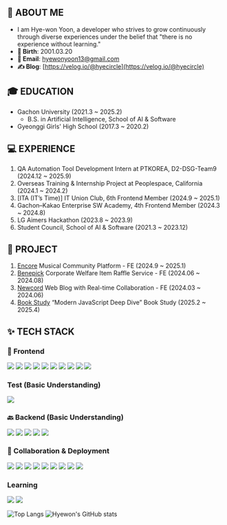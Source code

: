 ## 🦥 ABOUT ME
- I am Hye-won Yoon, a developer who strives to grow continuously through diverse experiences under the belief that "there is no experience without learning."
- **🎂 Birth**: 2001.03.20
- **📧 Email**: hyewonyoon13@gmail.com
- **✍️ Blog**: [https://velog.io/@hyecircle](https://velog.io/@hyecircle)

## 🎓 EDUCATION
- Gachon University (2021.3 ~ 2025.2)
  - B.S. in Artificial Intelligence, School of AI & Software
- Gyeonggi Girls' High School (2017.3 ~ 2020.2)

## 💻 EXPERIENCE
1. QA Automation Tool Development Intern at PTKOREA, D2-DSG-Team9 (2024.12 ~ 2025.9)
2. Overseas Training & Internship Project at Peoplespace, California (2024.1 ~ 2024.2)
3. [ITA (IT’s Time)] IT Union Club, 6th Frontend Member (2024.9 ~ 2025.1)
4. Gachon–Kakao Enterprise SW Academy, 4th Frontend Member (2024.3 ~ 2024.8)
5. LG Aimers Hackathon (2023.8 ~ 2023.9)
6. Student Council, School of AI & Software (2021.3 ~ 2023.12)

## 📁 PROJECT
1. [Encore](https://github.com/TEAM-Encore) Musical Community Platform - FE (2024.9 ~ 2025.1)
2. [Benepick](https://github.com/KEA-8PI) Corporate Welfare Item Raffle Service - FE (2024.06 ~ 2024.08)
3. [Newcord](https://github.com/KEA-Kovengers) Web Blog with Real-time Collaboration - FE (2024.03 ~ 2024.06)
4. [Book Study](https://github.com/FE-JSDeepDive) “Modern JavaScript Deep Dive” Book Study (2025.2 ~ 2025.4)

## ✨ TECH STACK
### 🚸 Frontend
<img src="https://img.shields.io/badge/react-61DAFB?style=for-the-badge&logo=react&logoColor=black">
<img src="https://img.shields.io/badge/react-61DAFB?style=for-the-badge&logo=react&logoColor=black">
<img src="https://img.shields.io/badge/typescript-3178C6?style=for-the-badge&logo=typescript&logoColor=white">
<img src="https://img.shields.io/badge/javascript-F7DF1E?style=for-the-badge&logo=javascript&logoColor=black">
<img src="https://img.shields.io/badge/zustand-2A3FFB?style=for-the-badge&logo=zustand&logoColor=black">
<img src="https://img.shields.io/badge/reactquery-FF4154?style=for-the-badge&logo=reactquery&logoColor=white">
<img src="https://img.shields.io/badge/vite-646CFF?style=for-the-badge&logo=vite&logoColor=white">
<img src="https://img.shields.io/badge/axios-5A29E4?style=for-the-badge&logo=axios&logoColor=white">
<img src="https://img.shields.io/badge/styledcomponents-DB7093?style=for-the-badge&logo=styledcomponents&logoColor=white">
<img src="https://img.shields.io/badge/emotion-FE5196?style=for-the-badge&logo=react&logoColor=white">

### Test (Basic Understanding)
<img src="https://img.shields.io/badge/pytest-0A9EDC?style=for-the-badge&logo=pytest&logoColor=white">

### 🔙 Backend (Basic Understanding)
<img src="https://img.shields.io/badge/python-3776AB?style=for-the-badge&logo=python&logoColor=white">
<img src="https://img.shields.io/badge/fastapi-009688?style=for-the-badge&logo=fastapi&logoColor=white">
<img src="https://img.shields.io/badge/django-092E20?style=for-the-badge&logo=django&logoColor=white">
<img src="https://img.shields.io/badge/postgresql-4169E1?style=for-the-badge&logo=postgresql&logoColor=white">
<img src="https://img.shields.io/badge/mysql-4479A1?style=for-the-badge&logo=mysql&logoColor=white">

### 🧰 Collaboration & Deployment
<img src="https://img.shields.io/badge/git-F05032?style=for-the-badge&logo=git&logoColor=white">
<img src="https://img.shields.io/badge/github-181717?style=for-the-badge&logo=github&logoColor=white">
<img src="https://img.shields.io/badge/figma-F24E1E?style=for-the-badge&logo=figma&logoColor=white">
<img src="https://img.shields.io/badge/notion-000000?style=for-the-badge&logo=notion&logoColor=white">
<img src="https://img.shields.io/badge/slack-4A154B?style=for-the-badge&logo=slack&logoColor=white">
<img src="https://img.shields.io/badge/jira-0052CC?style=for-the-badge&logo=jira&logoColor=white">
<img src="https://img.shields.io/badge/vercel-000000?style=for-the-badge&logo=nextdotjs&logoColor=white">
<img src="https://img.shields.io/badge/vercel-000000?style=for-the-badge&logo=nextdotjs&logoColor=white">
<img src="https://img.shields.io/badge/docker-2496ED?style=for-the-badge&logo=docker&logoColor=white">

### Learning
<img src="https://img.shields.io/badge/nextdotjs-000000?style=for-the-badge&logo=nextdotjs&logoColor=white">
<img src="https://img.shields.io/badge/jest-C21325?style=for-the-badge&logo=jest&logoColor=white">

![Top Langs](https://github-readme-stats.vercel.app/api/top-langs/?username=iey704)
![Hyewon's GitHub stats](https://github-readme-stats.vercel.app/api?username=iey704)
